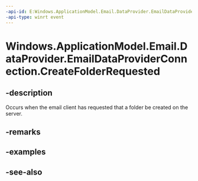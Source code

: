 ```yaml
---
-api-id: E:Windows.ApplicationModel.Email.DataProvider.EmailDataProviderConnection.CreateFolderRequested
-api-type: winrt event
---
```


<!-- Event syntax
public event Windows.Foundation.TypedEventHandler CreateFolderRequested<Windows.ApplicationModel.Email.DataProvider.EmailDataProviderConnection,  Windows.ApplicationModel.Email.DataProvider.EmailMailboxCreateFolderRequestEventArgs>
-->

# Windows.ApplicationModel.Email.DataProvider.EmailDataProviderConnection.CreateFolderRequested

## -description
Occurs when the email client has requested that a folder be created on the server.

## -remarks

## -examples

## -see-also
